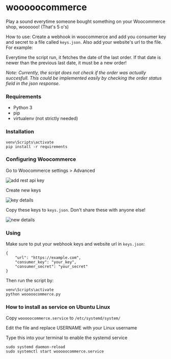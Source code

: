 # wooooocommerce

Play a sound everytime someone bought something on your Woocommerce shop, woooooo! (That's 5 o's)

How to use:
Create a webhook in woocommerce and add you consumer key and secret to a file called `keys.json`. Also add your website's url to the file. For example:

Everytime the script run, it fetches the date of the last order. If that date is newer than the previous last date, it must be a new order!

*Note: Currently, the script does not check if the order was actually succesfull. This could be implemented easily by checking the order status field in the json response.*

### Requirements
- Python 3
- pip
- virtualenv (not strictly needed)

### Installation
```virtualenv venv
venv\Scripts\activate
pip install -r requirements
```

### Configuring Woocommerce
Go to Woocommerce settings > Advanced

![add rest api key](https://user-images.githubusercontent.com/8831830/195899920-6fb44ec7-3c8c-4489-b13c-eafc6985be13.png)

 Create new keys
 
![key details](https://user-images.githubusercontent.com/8831830/195899932-f1840d55-948b-4bca-b849-679b9c708f8a.png)

Copy these keys to `keys.json`. Don't share these with anyone else!

![new details](https://user-images.githubusercontent.com/8831830/195899945-92a6b997-8f0d-4c9f-be49-fdff5979d959.png)

### Using
Make sure to put your webhook keys and website url in `keys.json`:

```
{
    "url": "https://example.com",
    "consumer_key": "your_key",
    "consumer_secret": "your_secret"
}
```

Then run the script by:
```
venv\Scripts\activate
python wooooocommerce.py
```

### How to install as service on Ubuntu Linux
Copy `wooooocommerce.service` to `/etc/systemd/system/`

Edit the file and replace USERNAME with your Linux username

Type this into your terminal to enable the systemd service

```
sudo systemd daemon-reload
sudo systemctl start wooooocommerce.service
``` 
